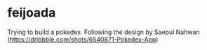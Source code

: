 # feijoada
Trying to build a pokedex. Following the design by Saepul Nahwan (https://dribbble.com/shots/6540871-Pokedex-App)
